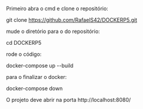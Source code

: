 Primeiro abra o cmd e clone o repositório:

 git clone https://github.com/RafaelS42/DOCKERP5.git

mude o diretório para o do repositório:

 cd DOCKERP5

rode o código:

 docker-compose up --build

para o finalizar o docker:

 docker-compose down

O projeto deve abrir na porta http://localhost:8080/